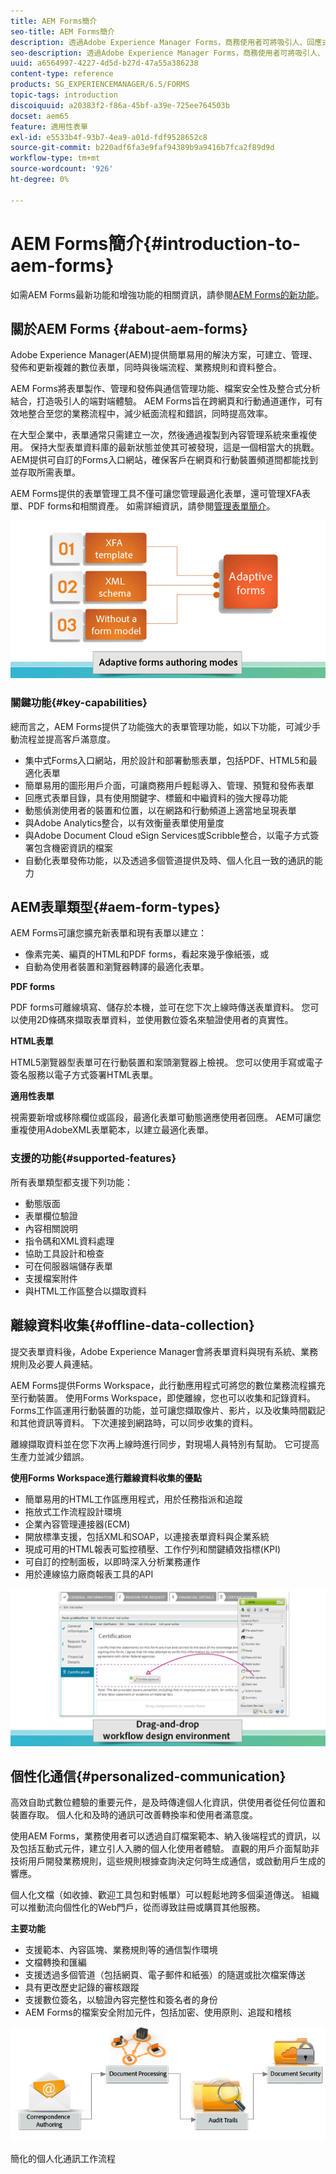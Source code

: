 ```yaml
---
title: AEM Forms簡介
seo-title: AEM Forms簡介
description: 透過Adobe Experience Manager Forms，商務使用者可將吸引人、回應式和最適化的表單整合至網頁和行動網站，簡化數位註冊程式，並提高客戶轉換率。
seo-description: 透過Adobe Experience Manager Forms，商務使用者可將吸引人、回應式和最適化的表單整合至網頁和行動網站，簡化數位註冊程式，並提高客戶轉換率。
uuid: a6564997-4227-4d5d-b27d-47a55a386238
content-type: reference
products: SG_EXPERIENCEMANAGER/6.5/FORMS
topic-tags: introduction
discoiquuid: a20383f2-f86a-45bf-a39e-725ee764503b
docset: aem65
feature: 適用性表單
exl-id: e5533b4f-93b7-4ea9-a01d-fdf9528652c8
source-git-commit: b220adf6fa3e9faf94389b9a9416b7fca2f89d9d
workflow-type: tm+mt
source-wordcount: '926'
ht-degree: 0%

---
```


# AEM Forms簡介{#introduction-to-aem-forms}

如需AEM Forms最新功能和增強功能的相關資訊，請參閱[AEM Forms的新功能](../../forms/using/whats-new.md)。

## 關於AEM Forms {#about-aem-forms}

Adobe Experience Manager(AEM)提供簡單易用的解決方案，可建立、管理、發佈和更新複雜的數位表單，同時與後端流程、業務規則和資料整合。

AEM Forms將表單製作、管理和發佈與通信管理功能、檔案安全性及整合式分析結合，打造吸引人的端對端體驗。 AEM Forms旨在跨網頁和行動通道運作，可有效地整合至您的業務流程中，減少紙面流程和錯誤，同時提高效率。

在大型企業中，表單通常只需建立一次，然後通過複製到內容管理系統來重複使用。 保持大型表單資料庫的最新狀態並使其可被發現，這是一個相當大的挑戰。 AEM提供可自訂的Forms入口網站，確保客戶在網頁和行動裝置頻道間都能找到並存取所需表單。

AEM Forms提供的表單管理工具不僅可讓您管理最適化表單，還可管理XFA表單、PDF forms和相關資產。 如需詳細資訊，請參閱[管理表單簡介](../../forms/using/introduction-managing-forms.md)。

![](do-not-localize/4th-draft.gif)

### 關鍵功能{#key-capabilities}

總而言之，AEM Forms提供了功能強大的表單管理功能，如以下功能，可減少手動流程並提高客戶滿意度。

* 集中式Forms入口網站，用於設計和部署動態表單，包括PDF、HTML5和最適化表單
* 簡單易用的圖形用戶介面，可讓商務用戶輕鬆導入、管理、預覽和發佈表單
* 回應式表單目錄，具有使用關鍵字、標籤和中繼資料的強大搜尋功能
* 動態偵測使用者的裝置和位置，以在網路和行動頻道上適當地呈現表單
* 與Adobe Analytics整合，以有效衡量表單使用量度
* 與Adobe Document Cloud eSign Services或Scribble整合，以電子方式簽署包含機密資訊的檔案
* 自動化表單發佈功能，以及透過多個管道提供及時、個人化且一致的通訊的能力

## AEM表單類型{#aem-form-types}

AEM Forms可讓您擴充新表單和現有表單以建立：

* 像素完美、編頁的HTML和PDF forms，看起來幾乎像紙張，或
* 自動為使用者裝置和瀏覽器轉譯的最適化表單。

**PDF forms**

PDF forms可離線填寫、儲存於本機，並可在您下次上線時傳送表單資料。 您可以使用2D條碼來擷取表單資料，並使用數位簽名來驗證使用者的真實性。

**HTML表單**

HTML5瀏覽器型表單可在行動裝置和案頭瀏覽器上檢視。 您可以使用手寫或電子簽名服務以電子方式簽署HTML表單。

**適用性表單**

視需要新增或移除欄位或區段，最適化表單可動態適應使用者回應。 AEM可讓您重複使用AdobeXML表單範本，以建立最適化表單。

### 支援的功能{#supported-features}

所有表單類型都支援下列功能：

* 動態版面
* 表單欄位驗證
* 內容相關說明
* 指令碼和XML資料處理
* 協助工具設計和檢查
* 可在伺服器端儲存表單
* 支援檔案附件
* 與HTML工作區整合以擷取資料

## 離線資料收集{#offline-data-collection}

提交表單資料後，Adobe Experience Manager會將表單資料與現有系統、業務規則及必要人員連結。

AEM Forms提供Forms Workspace，此行動應用程式可將您的數位業務流程擴充至行動裝置。 使用Forms Workspace，即使離線，您也可以收集和記錄資料。 Forms工作區運用行動裝置的功能，並可讓您擷取像片、影片，以及收集時間戳記和其他資訊等資料。 下次連接到網路時，可以同步收集的資料。

離線擷取資料並在您下次再上線時進行同步，對現場人員特別有幫助。 它可提高生產力並減少錯誤。

**使用Forms Workspace進行離線資料收集的優點**

* 簡單易用的HTML工作區應用程式，用於任務指派和追蹤
* 拖放式工作流程設計環境
* 企業內容管理連接器(ECM)
* 開放標準支援，包括XML和SOAP，以連接表單資料與企業系統
* 現成可用的HTML報表可監控積壓、工作佇列和關鍵績效指標(KPI)
* 可自訂的控制面板，以即時深入分析業務運作
* 用於連線協力廠商報表工具的API

![](do-not-localize/3rd-draft.gif)

## 個性化通信{#personalized-communication}

高效自助式數位體驗的重要元件，是及時傳達個人化資訊，供使用者從任何位置和裝置存取。 個人化和及時的通訊可改善轉換率和使用者滿意度。

使用AEM Forms，業務使用者可以透過自訂檔案範本、納入後端程式的資訊，以及包括互動式元件，建立引人入勝的個人化使用者體驗。 直觀的用戶介面幫助非技術用戶開發業務規則，這些規則根據查詢決定何時生成通信，或啟動用戶生成的響應。

個人化文檔（如收據、歡迎工具包和對帳單）可以輕鬆地跨多個渠道傳送。 組織可以推動流向個性化的Web門戶，從而導致註冊或購買其他服務。

**主要功能**

* 支援範本、內容區塊、業務規則等的通信製作環境
* 文檔轉換和匯編
* 支援透過多個管道（包括網頁、電子郵件和紙張）的隨選或批次檔案傳送
* 具有更改歷史記錄的審核跟蹤
* 支援數位簽名，以驗證內容完整性和簽名者的身份
* AEM Forms的檔案安全附加元件，包括加密、使用原則、追蹤和稽核

![](do-not-localize/layout-02.png)

簡化的個人化通訊工作流程
